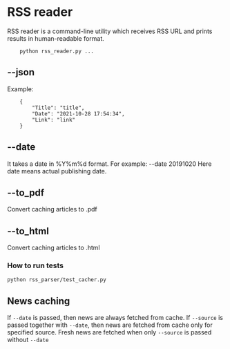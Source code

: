 # RSS reader

RSS reader is a command-line utility which receives RSS URL and prints results in human-readable format.

```
	python rss_reader.py ...
```

## --json
Example:
```	
	{
		"Title": "title",
		"Date": "2021-10-28 17:54:34",
		"Link": "link"
	}
```

## --date
It takes a date in %Y%m%d format. 
For example: 
	--date 20191020 
Here date means actual publishing date.

## --to_pdf
Convert caching articles to .pdf

## --to_html
Convert caching articles to .html

### How to run tests
```
python rss_parser/test_cacher.py
```

## News caching
If `--date` is passed, then news are always fetched from cache. 
If `--source` is passed together with `--date`, then news are fetched from cache only for specified source. 
Fresh news are fetched when only `--source` is passed without `--date`
